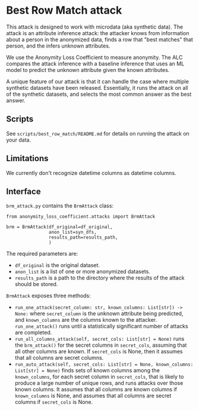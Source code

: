 # Best Row Match attack

This attack is designed to work with microdata (aka synthetic data). The attack is an attribute inference attack: the attacker knows from information about a person in the anonymized data, finds a row that "best matches" that person, and the infers unknown attributes.

We use the Anonymity Loss Coefficient to measure anonymity. The ALC compares the attack inference with a baseline inference that uses an ML model to predict the unknown attribute given the known attributes.

A unique feature of our attack is that it can handle the case where multiple synthetic datasets have been released. Essentially, it runs the attack on all of the synthetic datasets, and selects the most common answer as the best answer.

## Scripts

See `scripts/best_row_match/README.md` for details on running the attack on your data.

## Limitations

We currently don't recognize datetime columns as datetime columns.

## Interface

`brm_attack.py` contains the `BrmAttack` class:

```
from anonymity_loss_coefficient.attacks import BrmAttack

brm = BrmAttack(df_original=df_original,
                anon_list=syn_dfs,
                results_path=results_path,
                )
```

The required parameters are:

* `df_original` is the original dataset.
* `anon_list` is a list of one or more anonymized datasets. 
* `results_path` is a path to the directory where the results of the attack should be stored.


`BrmAttack` exposes three methods:

* `run_one_attack(secret_column: str, known_columns: List[str]) -> None:` where `secret_column` is the unknown attribute being predicted, and `known_columns` are the columns known to the attacker. `run_one_attack()` runs until a statistically significant number of attacks are completed.
* `run_all_columns_attack(self, secret_cols: List[str] = None)` runs the `brm_attack()` for the secret columns in `secret_cols`, assuming that all other columns are known. If `secret_cols` is None, then it assumes that all columns are secret columns.
* `run_auto_attack(self, secret_cols: List[str] = None, known_columns: List[str] = None)` finds sets of known columns among the `known_columns`, for each secret column in `secret_cols`, that is likely to produce a large number of unique rows, and runs attacks over those known columns. It assumes that all columns are known columns if `known_columns` is None, and assumes that all columns are secret columns if `secret_cols` is None.
